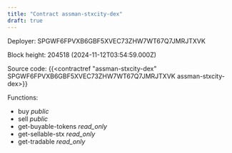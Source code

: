 ```yaml
---
title: "Contract assman-stxcity-dex"
draft: true
---
```

Deployer: SPGWF6FPVXB6GBF5XVEC73ZHW7WT67Q7JMRJTXVK


 



Block height: 204518 (2024-11-12T03:54:59.000Z)

Source code: {{<contractref "assman-stxcity-dex" SPGWF6FPVXB6GBF5XVEC73ZHW7WT67Q7JMRJTXVK assman-stxcity-dex>}}

Functions:

* buy _public_
* sell _public_
* get-buyable-tokens _read_only_
* get-sellable-stx _read_only_
* get-tradable _read_only_
